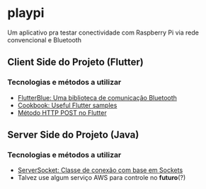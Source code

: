 # playpi

Um aplicativo pra testar conectividade com Raspberry Pi via rede convencional e Bluetooth

## Client Side do Projeto (Flutter)

### Tecnologias e métodos a utilizar
- [FlutterBlue: Uma biblioteca de comunicação Bluetooth](https://pub.dev/packages/flutter_blue)
- [Cookbook: Useful Flutter samples](https://flutter.dev/docs/cookbook)
- [Método HTTP POST no Flutter](https://flutter.dev/docs/cookbook/networking/send-data)

## Server Side do Projeto (Java)

### Tecnologias e métodos a utilizar
- [ServerSocket: Classe de conexão com base em Sockets](https://docs.oracle.com/javase/7/docs/api/java/net/ServerSocket.html)
- Talvez use algum serviço AWS para controle no **futuro**(?)